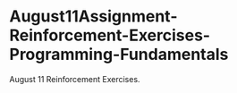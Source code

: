 # August11Assignment-Reinforcement-Exercises-Programming-Fundamentals
August 11 Reinforcement Exercises.
